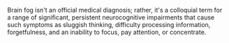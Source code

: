 Brain fog isn't an official medical diagnosis; rather, it's a colloquial term for a range of significant, persistent neurocognitive impairments that cause such symptoms as sluggish thinking, difficulty processing information, forgetfulness, and an inability to focus, pay attention, or concentrate.
